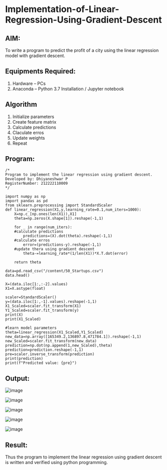 # Implementation-of-Linear-Regression-Using-Gradient-Descent

## AIM:
To write a program to predict the profit of a city using the linear regression model with gradient descent.

## Equipments Required:
1. Hardware – PCs
2. Anaconda – Python 3.7 Installation / Jupyter notebook

## Algorithm
1. Initialize parameters
2. Create feature matrix
3. Calculate predictions
5. Claculate erros
6. Update weights
7. Repeat
## Program:
```
/*
Program to implement the linear regression using gradient descent.
Developed by: Dhiyaneshwar P
RegisterNumber: 212222110009
*/
```
```
import numpy as np
import pandas as pd
from sklearn.preprocessing import StandardScaler
def linear_regression(X1,y,learning_rate=0.1,num_iters=1000):
    X=np.c_[np.ones(len(X1)),X1]
    theta=np.zeros(X.shape[1]).reshape(-1,1)

    for _ in range(num_iters):
    #calculate predictions
        predictions=(X).dot(theta).reshape(-1,1)
    #calculate erros
        error=(predictions-y).reshape(-1,1)
    #update thera using gradient descent
        theta-=learning_rate*(1/len(X1))*X.T.dot(error) 
    
    return theta

data=pd.read_csv("/content/50_Startups.csv")
data.head()

X=(data.iloc[1:,:-2].values)
X1=X.astype(float)

scaler=StandardScaler()
y=(data.iloc[1:,-1].values).reshape(-1,1)
X1_Scaled=scaler.fit_transform(X1)
Y1_Scaled=scaler.fit_transform(y)
print(X)
print(X1_Scaled)

#learn model parameters
theta=linear_regression(X1_Scaled,Y1_Scaled)
new_data=np.array([165349.2,136897.8,471784.1]).reshape(-1,1)
new_Scaled=scaler.fit_transform(new_data)
prediction=np.dot(np.append(1,new_Scaled),theta)
prediction=prediction.reshape(-1,1)
pre=scaler.inverse_transform(prediction)
print(prediction)
print(f"Predicted value: {pre}")
```
## Output:
![image](https://github.com/Dhiyanesh24/Implementation-of-Linear-Regression-Using-Gradient-Descent/assets/118362288/1d8d8cc8-0a6d-491f-8e80-421f3151282f)

![image](https://github.com/Dhiyanesh24/Implementation-of-Linear-Regression-Using-Gradient-Descent/assets/118362288/765138d2-5e9f-4b53-bd2c-f01f0042fdd5)

![image](https://github.com/Dhiyanesh24/Implementation-of-Linear-Regression-Using-Gradient-Descent/assets/118362288/b3ea91de-95f7-4d94-8b68-99096b428f99)

![image](https://github.com/Dhiyanesh24/Implementation-of-Linear-Regression-Using-Gradient-Descent/assets/118362288/b93d0333-9748-4f85-8ac4-4c98ca400ff4)

![image](https://github.com/Dhiyanesh24/Implementation-of-Linear-Regression-Using-Gradient-Descent/assets/118362288/6dd12848-29d0-4673-8b5b-8340153ae872)

## Result:
Thus the program to implement the linear regression using gradient descent is written and verified using python programming.
